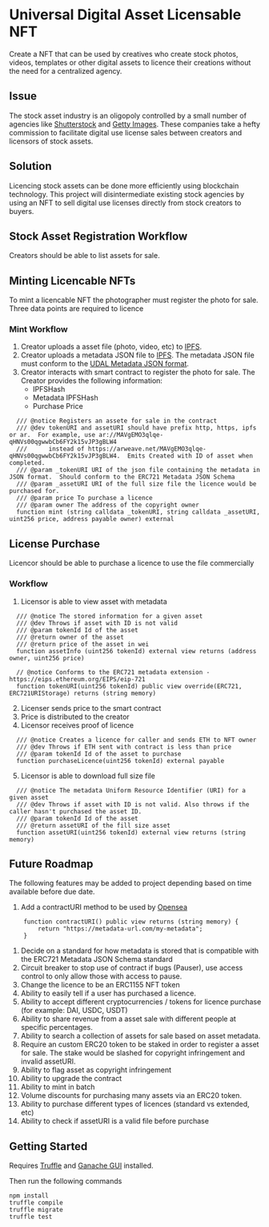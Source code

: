 # Universal Digital Asset Licensable NFT

Create a NFT that can be used by creatives who create stock photos, videos, templates or other digital assets to licence their creations without the need for a centralized agency.

## Issue
The stock asset industry is an oligopoly controlled by a small number of agencies like [Shutterstock](https://www.shutterstock.com/) and [Getty Images](https://www.gettyimages.com/).  These companies take a hefty commission to facilitate digital use license sales between creators and licensors of stock assets.  

## Solution
Licencing stock assets can be done more efficiently using blockchain technology.  This project will disintermediate existing stock agencies by using an NFT to sell digital use licenses directly from stock creators to buyers.

## Stock Asset Registration Workflow

Creators should be able to list assets for sale.

## Minting Licencable NFTs

To mint a licencable NFT the photographer must register the photo for sale.  Three data points are required to licence

### Mint Workflow

1. Creator uploads a asset file (photo, video, etc) to [IPFS](https://ipfs.io/).
2. Creator uploads a metadata JSON file to [IPFS](https://ipfs.io/).  The metadata JSON file must conform to the [UDAL Metadata JSON format](README_UDAL_METADATA_JSON.md).
3. Creator interacts with smart contract to register the photo for sale.  The Creator provides the following information:
    * IPFSHash
    * Metadata IPFSHash
    * Purchase Price

```
  /// @notice Registers an assete for sale in the contract
  /// @dev tokenURI and assetURI should have prefix http, https, ipfs or ar.  For example, use ar://MAVgEMO3qlqe-qHNVs00qgwwbCb6FY2k15vJP3gBLW4 
  ///      instead of https://arweave.net/MAVgEMO3qlqe-qHNVs00qgwwbCb6FY2k15vJP3gBLW4.  Emits Created with ID of asset when completed.
  /// @param _tokenURI URI of the json file containing the metadata in JSON format.  Should conform to the ERC721 Metadata JSON Schema
  /// @param _assetURI URI of the full size file the licence would be purchased for.
  /// @param price To purchase a licence
  /// @param owner The address of the copyright owner
  function mint (string calldata _tokenURI, string calldata _assetURI, uint256 price, address payable owner) external
```

## License Purchase
Licencor should be able to purchase a licence to use the file commercially

### Workflow
1. Licensor is able to view asset with metadata

```
  /// @notice The stored information for a given asset
  /// @dev Throws if asset with ID is not valid
  /// @param tokenId Id of the asset
  /// @return owner of the asset
  /// @return price of the asset in wei
  function assetInfo (uint256 tokenId) external view returns (address owner, uint256 price)
  
  // @notice Conforms to the ERC721 metadata extension - https://eips.ethereum.org/EIPS/eip-721
  function tokenURI(uint256 tokenId) public view override(ERC721, ERC721URIStorage) returns (string memory)
```

2. Licenser sends price to the smart contract
3. Price is distributed to the creator
4. Licensor receives proof of licence 
```
  /// @notice Creates a licence for caller and sends ETH to NFT owner
  /// @dev Throws if ETH sent with contract is less than price
  /// @param tokenId Id of the asset to purchase
  function purchaseLicence(uint256 tokenId) external payable
```
5. Licensor is able to download full size file
```
  /// @notice The metadata Uniform Resource Identifier (URI) for a given asset
  /// @dev Throws if asset with ID is not valid. Also throws if the caller hasn't purchased the asset ID.
  /// @param tokenId Id of the asset
  /// @return assetURI of the fill size asset
  function assetURI(uint256 tokenId) external view returns (string memory)
```

## Future Roadmap
The following features may be added to project depending based on time available before due date.
1. Add a contractURI method to be used by [Opensea](https://docs.opensea.io/docs/contract-level-metadata)
```
    function contractURI() public view returns (string memory) {
        return "https://metadata-url.com/my-metadata";
    }
```
1. Decide on a standard for how metadata is stored that is compatible with the ERC721 Metadata JSON Schema standard
1. Circuit breaker to stop use of contract if bugs (Pauser), use access control to only allow those with access to pause.
1. Change the licence to be an ERC1155 NFT token
1. Ability to easily tell if a user has purchased a licence.
1. Ability to accept different cryptocurrencies / tokens for licence purchase (for example: DAI, USDC, USDT)
1. Ability to share revenue from a asset sale with different people at specific percentages.
1. Ability to search a collection of assets for sale based on asset metadata.
1. Require an custom ERC20 token to be staked in order to register a asset for sale.  The stake would be slashed for copyright infringement and invalid assetURI.
1. Ability to flag asset as copyright infringement
1. Ability to upgrade the contract
1. Ability to mint in batch
1. Volume discounts for purchasing many assets via an ERC20 token.
1. Ability to purchase different types of licences (standard vs extended, etc)
1. Ability to check if assetURI is a valid file before purchase

## Getting Started
Requires [Truffle](https://github.com/trufflesuite/truffle) and [Ganache GUI](https://www.trufflesuite.com/ganache) installed. 

Then run the following commands
```
npm install
truffle compile
truffle migrate
truffle test
```
